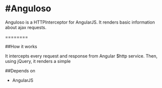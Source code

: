 #Anguloso
========

Anguloso is a HTTPInterceptor for AngularJS. It renders basic information about ajax requests.


========

##How it works

It intercepts every request and response from Angular $http service. Then, using jQuery, it renders a simple 

##Depends on

* AngularJS
